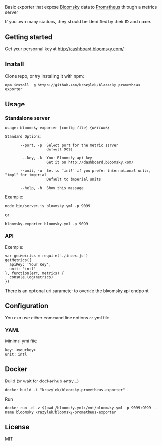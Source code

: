 Basic exporter that expose [Bloomsky](https://www.bloomsky.com/) data to [Prometheus](https://prometheus.io/) through a metrics server

If you own many stations, they should be identified by their ID and name.


## Getting started

Get your personnal key at http://dashboard.bloomsky.com/



## Install

Clone repo, or try installing it with npm:

```
npm install -g https://github.com/krazylek/bloomsky-prometheus-exporter
```


## Usage 

### Standalone server

```
Usage: bloomsky-exporter [config file] {OPTIONS}

Standard Options:

       --port, -p  Select port for the metric server
                   default 9099

        --key, -k  Your Bloomsky api key
                   Get it on http://dashboard.bloomsky.com/

       --unit, -u  Set to "intl" if you prefer international units, "impl" for imperial
                   Default to imperial units

       --help, -h  Show this message
```

Example:

```
node bin/server.js bloomsky.yml -p 9099
```

or 

```
bloomsky-exporter bloomsky.yml -p 9099
```

### API

Exemple:

```
var getMetrics = require('./index.js')
getMetrics({ 
  apiKey: 'Your Key',
  unit: 'intl'
}, function(err, metrics) {
  console.log(metrics)
})
```

There is an optional uri parameter to overide the bloomsky api endpoint


## Configuration

You can use either command line options or yml file

### YAML

Minimal yml file:

```
key: <yourkey>
unit: intl
```

## Docker

Build (or wait for docker hub entry...)

```
docker build -t "krazylek/bloomsky-prometheus-exporter" .
```

Run

```
docker run -d -v $(pwd)/bloomsky.yml:/mnt/bloomsky.yml -p 9099:9099 --name bloomsky krazylek/bloomsky-prometheus-exporter
```

## License

[MIT](https://tldrlegal.com/license/mit-license])
